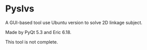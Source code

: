 Pyslvs
===

A GUI-based tool use Ubuntu version to solve 2D linkage subject.

Made by PyQt 5.3 and Eric 6.18.

This tool is not complete.